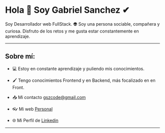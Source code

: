 # Hola 👋 Soy Gabriel Sanchez ✔

Soy Desarrollador web FullStack. 👽 Soy una persona sociable, compañera y curiosa. Disfruto de los retos y me gusta estar constantemente en aprendizaje.

---

## Sobre mí:

- 💻 Estoy en constante aprendizaje y puliendo mis conocimientos.

- 🖌 Tengo conocimientos Frontend y en Backend, más focalizado en en Front. 

- 📥 Mi contacto gszcode@gmail.com

- 👓 Mi web [Personal](https://gszcode.github.io/portafolio "Portafolio")

- 🌐 Mi Perfil de [Linkedin](https://www.linkedin.com/in/gabriel-sanchez-0591a723a/ "Gabriel Sanchez - Linkedin")

---
